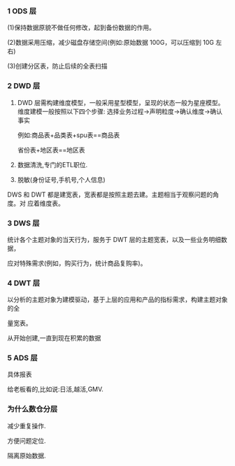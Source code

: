 ### **1 ODS** 层

(1)保持数据原貌不做任何修改，起到备份数据的作用。

(2)数据采用压缩，减少磁盘存储空间(例如:原始数据 100G，可以压缩到 10G 左 右)

(3)创建分区表，防止后续的全表扫描

### **2 DWD** 层

1. DWD 层需构建维度模型，一般采用星型模型，呈现的状态一般为星座模型。 维度建模一般按照以下四个步骤:
    选择业务过程→声明粒度→确认维度→确认事实

   例如:商品表+品类表+spu表==商品表

   省份表+地区表==地区表

2. 数据清洗,专门的ETL职位.

3. 脱敏(身份证号,手机号,个人信息)





DWS 和 DWT 都是建宽表，宽表都是按照主题去建。主题相当于观察问题的角度。对 应着维度表。

### **3 DWS** 层

 统计各个主题对象的当天行为，服务于 DWT 层的主题宽表，以及一些业务明细数据，

应对特殊需求(例如，购买行为，统计商品复购率)。



### **4 DWT** 层 

以分析的主题对象为建模驱动，基于上层的应用和产品的指标需求，构建主题对象的全

量宽表。

从开始创建,一直到现在积累的数据

### **5 ADS** 层

具体报表

给老板看的,比如说:日活,越活,GMV.



### 为什么数仓分层

减少重复操作.

方便问题定位.

隔离原始数据.